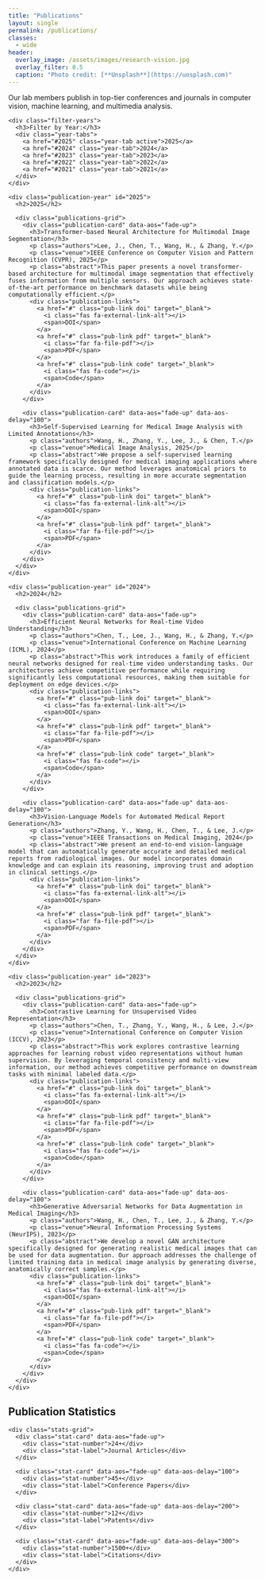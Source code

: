 ```yaml
---
title: "Publications"
layout: single
permalink: /publications/
classes:
  - wide
header:
  overlay_image: /assets/images/research-vision.jpg
  overlay_filter: 0.5
  caption: "Photo credit: [**Unsplash**](https://unsplash.com)"
---
```


<div class="publications-container">
  <div class="publications-intro">
    <p>Our lab members publish in top-tier conferences and journals in computer vision, machine learning, and multimedia analysis.</p>
    
    <div class="filter-years">
      <h3>Filter by Year:</h3>
      <div class="year-tabs">
        <a href="#2025" class="year-tab active">2025</a>
        <a href="#2024" class="year-tab">2024</a>
        <a href="#2023" class="year-tab">2023</a>
        <a href="#2022" class="year-tab">2022</a>
        <a href="#2021" class="year-tab">2021</a>
      </div>
    </div>

    <div class="publication-year" id="2025">
      <h2>2025</h2>
      
      <div class="publications-grid">
        <div class="publication-card" data-aos="fade-up">
          <h3>Transformer-based Neural Architecture for Multimodal Image Segmentation</h3>
          <p class="authors">Lee, J., Chen, T., Wang, H., & Zhang, Y.</p>
          <p class="venue">IEEE Conference on Computer Vision and Pattern Recognition (CVPR), 2025</p>
          <p class="abstract">This paper presents a novel transformer-based architecture for multimodal image segmentation that effectively fuses information from multiple sensors. Our approach achieves state-of-the-art performance on benchmark datasets while being computationally efficient.</p>
          <div class="publication-links">
            <a href="#" class="pub-link doi" target="_blank">
              <i class="fas fa-external-link-alt"></i>
              <span>DOI</span>
            </a>
            <a href="#" class="pub-link pdf" target="_blank">
              <i class="far fa-file-pdf"></i>
              <span>PDF</span>
            </a>
            <a href="#" class="pub-link code" target="_blank">
              <i class="fas fa-code"></i>
              <span>Code</span>
            </a>
          </div>
        </div>
        
        <div class="publication-card" data-aos="fade-up" data-aos-delay="100">
          <h3>Self-Supervised Learning for Medical Image Analysis with Limited Annotations</h3>
          <p class="authors">Wang, H., Zhang, Y., Lee, J., & Chen, T.</p>
          <p class="venue">Medical Image Analysis, 2025</p>
          <p class="abstract">We propose a self-supervised learning framework specifically designed for medical imaging applications where annotated data is scarce. Our method leverages anatomical priors to guide the learning process, resulting in more accurate segmentation and classification models.</p>
          <div class="publication-links">
            <a href="#" class="pub-link doi" target="_blank">
              <i class="fas fa-external-link-alt"></i>
              <span>DOI</span>
            </a>
            <a href="#" class="pub-link pdf" target="_blank">
              <i class="far fa-file-pdf"></i>
              <span>PDF</span>
            </a>
          </div>
        </div>
      </div>
    </div>
    
    <div class="publication-year" id="2024">
      <h2>2024</h2>
      
      <div class="publications-grid">
        <div class="publication-card" data-aos="fade-up">
          <h3>Efficient Neural Networks for Real-time Video Understanding</h3>
          <p class="authors">Chen, T., Lee, J., Wang, H., & Zhang, Y.</p>
          <p class="venue">International Conference on Machine Learning (ICML), 2024</p>
          <p class="abstract">This work introduces a family of efficient neural networks designed for real-time video understanding tasks. Our architectures achieve competitive performance while requiring significantly less computational resources, making them suitable for deployment on edge devices.</p>
          <div class="publication-links">
            <a href="#" class="pub-link doi" target="_blank">
              <i class="fas fa-external-link-alt"></i>
              <span>DOI</span>
            </a>
            <a href="#" class="pub-link pdf" target="_blank">
              <i class="far fa-file-pdf"></i>
              <span>PDF</span>
            </a>
            <a href="#" class="pub-link code" target="_blank">
              <i class="fas fa-code"></i>
              <span>Code</span>
            </a>
          </div>
        </div>
        
        <div class="publication-card" data-aos="fade-up" data-aos-delay="100">
          <h3>Vision-Language Models for Automated Medical Report Generation</h3>
          <p class="authors">Zhang, Y., Wang, H., Chen, T., & Lee, J.</p>
          <p class="venue">IEEE Transactions on Medical Imaging, 2024</p>
          <p class="abstract">We present an end-to-end vision-language model that can automatically generate accurate and detailed medical reports from radiological images. Our model incorporates domain knowledge and can explain its reasoning, improving trust and adoption in clinical settings.</p>
          <div class="publication-links">
            <a href="#" class="pub-link doi" target="_blank">
              <i class="fas fa-external-link-alt"></i>
              <span>DOI</span>
            </a>
            <a href="#" class="pub-link pdf" target="_blank">
              <i class="far fa-file-pdf"></i>
              <span>PDF</span>
            </a>
          </div>
        </div>
      </div>
    </div>
    
    <div class="publication-year" id="2023">
      <h2>2023</h2>
      
      <div class="publications-grid">
        <div class="publication-card" data-aos="fade-up">
          <h3>Contrastive Learning for Unsupervised Video Representation</h3>
          <p class="authors">Chen, T., Zhang, Y., Wang, H., & Lee, J.</p>
          <p class="venue">International Conference on Computer Vision (ICCV), 2023</p>
          <p class="abstract">This work explores contrastive learning approaches for learning robust video representations without human supervision. By leveraging temporal consistency and multi-view information, our method achieves competitive performance on downstream tasks with minimal labeled data.</p>
          <div class="publication-links">
            <a href="#" class="pub-link doi" target="_blank">
              <i class="fas fa-external-link-alt"></i>
              <span>DOI</span>
            </a>
            <a href="#" class="pub-link pdf" target="_blank">
              <i class="far fa-file-pdf"></i>
              <span>PDF</span>
            </a>
            <a href="#" class="pub-link code" target="_blank">
              <i class="fas fa-code"></i>
              <span>Code</span>
            </a>
          </div>
        </div>
        
        <div class="publication-card" data-aos="fade-up" data-aos-delay="100">
          <h3>Generative Adversarial Networks for Data Augmentation in Medical Imaging</h3>
          <p class="authors">Wang, H., Chen, T., Lee, J., & Zhang, Y.</p>
          <p class="venue">Neural Information Processing Systems (NeurIPS), 2023</p>
          <p class="abstract">We develop a novel GAN architecture specifically designed for generating realistic medical images that can be used for data augmentation. Our approach addresses the challenge of limited training data in medical image analysis by generating diverse, anatomically correct samples.</p>
          <div class="publication-links">
            <a href="#" class="pub-link doi" target="_blank">
              <i class="fas fa-external-link-alt"></i>
              <span>DOI</span>
            </a>
            <a href="#" class="pub-link pdf" target="_blank">
              <i class="far fa-file-pdf"></i>
              <span>PDF</span>
            </a>
            <a href="#" class="pub-link code" target="_blank">
              <i class="fas fa-code"></i>
              <span>Code</span>
            </a>
          </div>
        </div>
      </div>
    </div>
  </div>
</div>

<div class="publications-stats">
  <div class="stats-container">
    <h2>Publication Statistics</h2>
    
    <div class="stats-grid">
      <div class="stat-card" data-aos="fade-up">
        <div class="stat-number">24+</div>
        <div class="stat-label">Journal Articles</div>
      </div>
      
      <div class="stat-card" data-aos="fade-up" data-aos-delay="100">
        <div class="stat-number">45+</div>
        <div class="stat-label">Conference Papers</div>
      </div>
      
      <div class="stat-card" data-aos="fade-up" data-aos-delay="200">
        <div class="stat-number">12+</div>
        <div class="stat-label">Patents</div>
      </div>
      
      <div class="stat-card" data-aos="fade-up" data-aos-delay="300">
        <div class="stat-number">1500+</div>
        <div class="stat-label">Citations</div>
      </div>
    </div>
  </div>
</div>